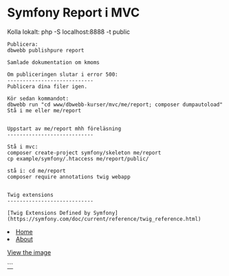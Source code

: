 Symfony Report i MVC
============================

Kolla lokalt:
php -S localhost:8888 -t public
```
Publicera:
dbwebb publishpure report

Samlade dokumentation om kmoms

Om publiceringen slutar i error 500:
----------------------------
Publicera dina filer igen.

Kör sedan kommandot:
dbwebb run "cd www/dbwebb-kurser/mvc/me/report; composer dumpautoload"
Stå i me eller me/report


Uppstart av me/report mhh föreläsning
----------------------------

Stå i mvc:
composer create-project symfony/skeleton me/report
cp example/symfony/.htaccess me/report/public/

stå i: cd me/report
composer require annotations twig webapp


Twig extensions
----------------------------

[Twig Extensions Defined by Symfony](https://symfony.com/doc/current/reference/twig_reference.html)

```
<link rel="stylesheet" href="css/style.css"/>

<li><a href="{{ url("home") }}">Home</a></li>
<li><a href="{{ path("about") }}">About</a></li>

<p><a href="{{ absolute_url("img/mos.png") }}">View the image</p>
```

